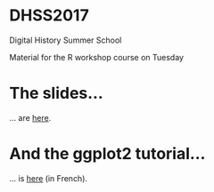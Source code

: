 # DHSS2017
Digital History Summer School 

Material for the R workshop course on Tuesday

# The slides…
… are [here](https://docs.google.com/presentation/d/1rFMVz3vOBMCdBOEuC7kgWHkaE_4VFWcSZHcPMRE2TN8/edit?usp=sharing).

# And the ggplot2 tutorial…
… is [here](https://github.com/yrochat/ggplot2_tuto) (in French).

